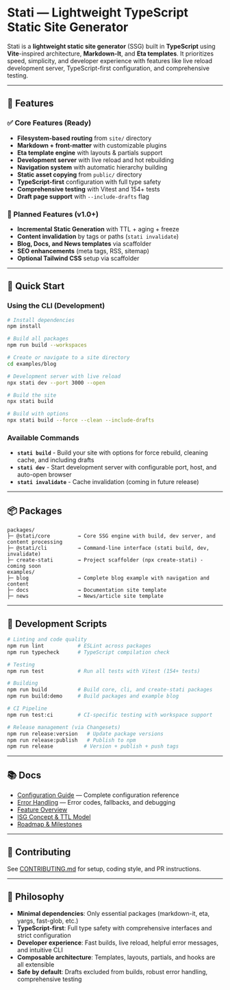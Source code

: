 # Stati — Lightweight TypeScript Static Site Generator

Stati is a **lightweight static site generator** (SSG) built in **TypeScript** using **Vite**-inspired architecture, **Markdown-It**, and **Eta templates**. It prioritizes speed, simplicity, and developer experience with features like live reload development server, TypeScript-first configuration, and comprehensive testing.

---

## 🚀 Features

### ✅ Core Features (Ready)

- **Filesystem-based routing** from `site/` directory
- **Markdown + front-matter** with customizable plugins
- **Eta template engine** with layouts & partials support
- **Development server** with live reload and hot rebuilding
- **Navigation system** with automatic hierarchy building
- **Static asset copying** from `public/` directory
- **TypeScript-first** configuration with full type safety
- **Comprehensive testing** with Vitest and 154+ tests
- **Draft page support** with `--include-drafts` flag

### 🚧 Planned Features (v1.0+)

- **Incremental Static Generation** with TTL + aging + freeze
- **Content invalidation** by tags or paths (`stati invalidate`)
- **Blog, Docs, and News templates** via scaffolder
- **SEO enhancements** (meta tags, RSS, sitemap)
- **Optional Tailwind CSS** setup via scaffolder

---

## 🧪 Quick Start

### Using the CLI (Development)

```bash
# Install dependencies
npm install

# Build all packages
npm run build --workspaces

# Create or navigate to a site directory
cd examples/blog

# Development server with live reload
npx stati dev --port 3000 --open

# Build the site
npx stati build

# Build with options
npx stati build --force --clean --include-drafts
```

### Available Commands

- **`stati build`** - Build your site with options for force rebuild, cleaning cache, and including drafts
- **`stati dev`** - Start development server with configurable port, host, and auto-open browser
- **`stati invalidate`** - Cache invalidation (coming in future release)

---

## 📦 Packages

```
packages/
├─ @stati/core         → Core SSG engine with build, dev server, and content processing
├─ @stati/cli          → Command-line interface (stati build, dev, invalidate)
├─ create-stati        → Project scaffolder (npx create-stati) - coming soon
examples/
├─ blog                → Complete blog example with navigation and content
├─ docs                → Documentation site template
├─ news                → News/article site template
```

---

## 📁 Development Scripts

```bash
# Linting and code quality
npm run lint           # ESLint across packages
npm run typecheck      # TypeScript compilation check

# Testing
npm run test           # Run all tests with Vitest (154+ tests)

# Building
npm run build          # Build core, cli, and create-stati packages
npm run build:demo     # Build packages and example blog

# CI Pipeline
npm run test:ci        # CI-specific testing with workspace support

# Release management (via Changesets)
npm run release:version   # Update package versions
npm run release:publish   # Publish to npm
npm run release          # Version + publish + push tags
```

---

## 📚 Docs

- [Configuration Guide](./docs/configuration.md) — Complete configuration reference
- [Error Handling](./docs/error-handling.md) — Error codes, fallbacks, and debugging
- [Feature Overview](./docs/feature_doc.md)
- [ISG Concept & TTL Model](./docs/concept_doc.md)
- [Roadmap & Milestones](./docs/implementation_plan.md)

---

## 🤝 Contributing

See [CONTRIBUTING.md](./CONTRIBUTING.md) for setup, coding style, and PR instructions.

---

## 🧠 Philosophy

- **Minimal dependencies**: Only essential packages (markdown-it, eta, yargs, fast-glob, etc.)
- **TypeScript-first**: Full type safety with comprehensive interfaces and strict configuration
- **Developer experience**: Fast builds, live reload, helpful error messages, and intuitive CLI
- **Composable architecture**: Templates, layouts, partials, and hooks are all extensible
- **Safe by default**: Drafts excluded from builds, robust error handling, comprehensive testing
